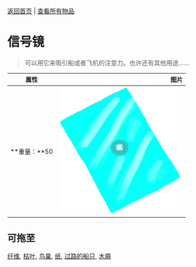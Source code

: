 [返回首页](index.md)   |  [查看所有物品](object.md)
# 信号镜  
> 可以用它来吸引船或者飞机的注意力。也许还有其他用途……  
  
  属性  |   图片   
 ----  |  ----:   
 **重量：**50  |  ![](Sprite/SignallingMirror.png)   
  
## 可拖至  
[纤维](Fibers.md), [枯叶](LeavesDry.md), [鸟巢](Nest.md), [纸](Papers.md), [过路的船只](PassingShip.md), [木屑](WoodShavings.md)  
